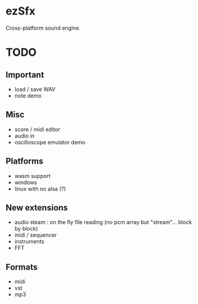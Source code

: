 ezSfx
=====

Cross-platform sound engine.


TODO
====

## Important

* load / save WAV
* note demo


## Misc 

* score / midi editor
* audio in
* oscilloscope emulator demo


## Platforms

* wasm support
* windows
* linux with no alsa (?)


## New extensions

* audio steam : on the fly file reading (no pcm array but "stream"... block by block)
* midi / sequencer
* instruments
* FFT


## Formats

* midi
* vst
* mp3